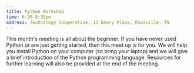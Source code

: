 ```yaml
---
title: Python Workshop
time: 6:30-8:30pm
address: Technology Cooperative, 13 Emory Place, Knoxville, TN
---
```


This month's meeting is all about the beginner. If you have never used Python or are just getting started, then this meet up is for you. We will help you install Python on your computer (so bring your laptop) and we will give a brief introduction of the Python programming language. Resources for further learning will also be provided at the end of the meeting.
